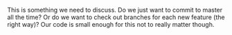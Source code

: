 This is something we need to discuss. Do we just want to commit to master all the time? Or do we want to check out branches for each new feature (the right way)? Our code is small enough for this not to really matter though.
